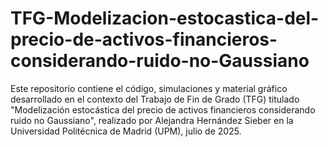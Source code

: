 # TFG-Modelizacion-estocastica-del-precio-de-activos-financieros-considerando-ruido-no-Gaussiano
Este repositorio contiene el código, simulaciones y material gráfico desarrollado en el contexto del Trabajo de Fin de Grado (TFG) titulado "Modelización estocástica del precio de activos financieros considerando ruido no Gaussiano", realizado por Alejandra Hernández Sieber en la Universidad Politécnica de Madrid (UPM), julio de 2025.
